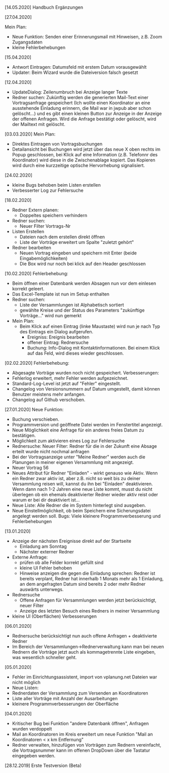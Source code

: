 [14.05.2020]
Handbuch Ergänzungen

[27.04.2020]

Mein Plan: 
* Neue Funktion: Senden einer Erinnerungsmail mit Hinweisen, z.B. Zoom Zugangsdaten
* kleine Fehlerbehebungen

[15.04.2020]
* Antwort Eintragen: Datumsfeld mit erstem Datum vorausgewählt 
* Updater: Beim Wizard wurde die Dateiversion falsch gesetzt

[12.04.2020]
* UpdateDialog: Zeilenumbruch bei Anzeige langer Texte
* Redner suchen: Zukünftig werden die generierten Mail-Text einer Vortragsanfrage gespeichert (Ich wollte einen Koordinator an eine ausstehende Einladung erinnern, die Mail war in jwpub aber schon gelöscht...) und es gibt einen kleinen Button zur Anzeige in der Anzeige der offenen Anfragen. Wird die Anfrage bestätigt oder gelöscht, wird der Mailtext mit gelöscht.

[03.03.2020]
Mein Plan: 
 * Direktes Eintragen von Vortragsbuchungen
 * Detailansicht bei Buchungen wird jetzt über das neue X oben rechts im Popup geschlossen, bei Klick auf eine Information (z.B. Telefonnr des Koordinator) wird diese in die Zwischenablage kopiert. Das Kopieren wird durch eine kurzzeitige optische Hervorhebung signalisiert.
 
[24.02.2020]
* kleine Bugs behoben beim Listen erstellen
* Verbesserter Log zur Fehlersuche

[18.02.2020]
* Redner Extern planen:
  * Doppeltes speichern verhindern
* Redner suchen: 
  * Neuer Filter Vortrags-Nr
* Listen Erstellen
  *  Dateien nach dem erstellen direkt öffnen
  * Liste der Vorträge erweitert um Spalte "zuletzt gehört"
* Redner bearbeiten
  * Neuen Vortrag eingeben und speichern mit Enter (beide Eingabemöglichkeiten)
  * Die Box wird nur noch bei klick auf den Header geschlossen

[10.02.2020]
Fehlerbehebung:
* Beim öffnen einer Datenbank werden Absagen nun vor dem einlesen korrekt geleert.
* Das Excel-Template ist nun im Setup enthalten
* Redner suchen:
  * Liste der Versammlungen ist Alphabetisch sortiert
  * gewählte Kreise und der Status des Parameters "zukünftige Vorträge..." wird nun gemerkt
* Mein Plan:
  * Beim Klick auf einen Eintrag (linke Maustaste) wird nun je nach Typ des Eintrags ein Dialog aufgerufen.
    * Ereigniss: Ereignis bearbeiten
    * offener Eintrag: Rednersuche
    * Buchung: Info-Dialog mit Kontaktinformationen. Bei einem Klick auf das Feld, wird dieses wieder geschlossen.

[02.02.2020]
Fehlerbehebung: 
* Abgesagte Vorträge wurden noch nicht gespeichert.
Verbesserungen:
* Fehlerlog erweitert, mehr Fehler werden aufgezeichnet. 
* Standard-Log-Level ist jetzt auf "Fehler" eingestellt.
* Changelog von Versionsnummern auf Datum umgestellt, damit können Benutzer meistens mehr anfangen.
* Changelog auf Github verschoben.

[27.01.2020]
Neue Funktion:
* Buchung verschieben.
* Programmversion und geöffnete Datei werden im Fenstertitel angezeigt.
* Neue Möglichkeit eine Anfrage für ein anderes freies Datum zu bestätigen.
* Möglichkeit zum aktivieren eines Log zur Fehlersuche
* Rednersuche: Neuer Filter: Redner für die in der Zukunft eine Absage erteilt wurde nicht nochmal anfragen
* Bei der Vortragsanzeige unter "Meine Redner" werden auch die Planungen in meiner eigenen Versammlung mit angezeigt.
* Neuer Vortrag 56
* Neues Attribut für Redner "Einladen" - wirkt genauso wie Aktiv. Wenn ein Redner zwar aktiv ist, aber z.B. nicht so weit bis zu deiner Versammlung reisen will, kannst du ihn bei "Einladen" deaktivieren. Wenn dann nach 1-2 Jahren eine neue Liste kommt, musst du nicht überlegen ob ein ehemals deaktivierter Redner wieder aktiv reist oder warum er bei dir deaktiviert ist...
* Neue Liste: Alle Redner die im System hinterlegt sind ausgeben.
* Neue Einstellmöglichkeit, ob beim Speichern eine Sicherungsdatei angelegt werden soll.
Bugs: Viele kleinere Programmverbesserung und Fehlerbehebungen

[13.01.2020]
* Anzeige der nächsten Ereignisse direkt auf der Startseite
  * Einladung am Sonntag
  * Nächster externer Redner
* Externe Anfrage:
  * prüfen ob alle Felder korrekt gefüllt sind
  * kleine UI Fehler behoben
  * Hinweise anzeigen die gegen die Einladung sprechen: Redner ist bereits verplant, Redner hat innerhalb 1 Monats mehr als 1 Einladung, an dem angefragten Datum sind bereits 2 oder mehr Redner auswärts unterwegs.
* Rednersuche
  * Offene Anfragen für Versammlungen werden jetzt berücksichtigt, neuer Filter
  * Anzeige des letzten Besuch eines Redners in meiner Versammlung
* kleine UI (Oberflächen) Verbesserungen 


[06.01.2020]
* Rednersuche berücksichtigt nun auch offene Anfragen + deaktivierte Redner
* Im Bereich der Versammlungen->Rednerverwaltung kann man bei neuen Rednern die Vorträge jetzt auch als kommagetrennte Liste eingeben, was wesentlich schneller geht.

[05.01.2020]
* Fehler im Einrichtungsassistent, import von vplanung.net Dateien war nicht möglich
* Neue Listen: 
 * Rednerdaten der Versammlung zum Versenden an Koordinatoren 
 * Liste aller Vorträge mit Anzahl der Ausarbeitungen
* kleinere Programmverbesserungen der Oberfläche

[04.01.2020]
* Kritischer Bug bei Funktion "andere Datenbank öffnen", Anfragen wurden verdoppelt
* Mail an Koordinatoren im Kreis erweitert um neue Funktion "Mail an Koordinatoren < x km Entfernung"
* Redner verwalten, hinzufügen von Vorträgen zum Rednern vereinfacht, die Vortragsnummer kann im offenen DropDown über die Tastatur eingegeben werden.

[28.12.2019]
Erste Testversion (Beta)
